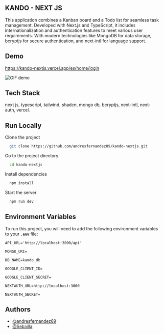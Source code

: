 ## KANDO - NEXT JS

This application combines a Kanban board and a Todo list for seamless task management. Developed with Next.js and TypeScript, it includes internationalization and authentication features to meet various user requirements. With modern technologies like MongoDB for data storage, bcryptjs for secure authentication, and next-intl for language support.

## Demo

https://kando-nextjs.vercel.app/es/home/login

![GIF demo]()

## Tech Stack

next js, typescript, tailwind, shadcn, mongo db, bcryptjs, next-intl, next-auth, vercel.

## Run Locally

Clone the project

```bash
  git clone https://github.com/andresfernandez89/kando-nextjs.git
```

Go to the project directory

```bash
  cd kando-nextjs
```

Install dependencies

```bash
  npm install
```

Start the server

```bash
  npm run dev
```

## Environment Variables

To run this project, you will need to add the following environment variables to your **`.env`** file:

`API_URL='http://localhost:3000/api'`

`MONGO_URI=`

`DB_NAME=kando_db`

`GOOGLE_CLIENT_ID=`

`GOOGLE_CLIENT_SECRET=`

`NEXTAUTH_URL=http://localhost:3000`

`NEXTAUTH_SECRET=`

## Authors

- [@andresfernandez89](https://github.com/andresfernandez89)
- [@Sebailla](https://github.com/Sebailla)
